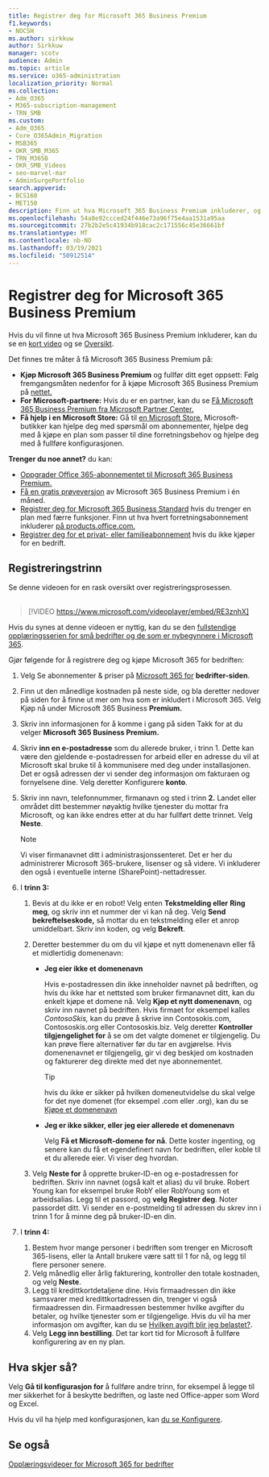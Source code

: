 ```yaml
---
title: Registrer deg for Microsoft 365 Business Premium
f1.keywords:
- NOCSH
ms.author: sirkkuw
author: Sirkkuw
manager: scotv
audience: Admin
ms.topic: article
ms.service: o365-administration
localization_priority: Normal
ms.collection:
- Adm_O365
- M365-subscription-management
- TRN_SMB
ms.custom:
- Adm_O365
- Core_O365Admin_Migration
- MSB365
- OKR_SMB_M365
- TRN_M365B
- OKR_SMB_Videos
- seo-marvel-mar
- AdminSurgePortfolio
search.appverid:
- BCS160
- MET150
description: Finn ut hva Microsoft 365 Business Premium inkluderer, og få trinnvis veiledning for å registrere deg for Microsoft 365 Business Premium.
ms.openlocfilehash: 54a8e92ccced24f446e73a96f75e4aa1531a95aa
ms.sourcegitcommit: 27b2b2e5c41934b918cac2c171556c45e36661bf
ms.translationtype: MT
ms.contentlocale: nb-NO
ms.lasthandoff: 03/19/2021
ms.locfileid: "50912514"
---
```

# <a name="sign-up-for-microsoft-365-business-premium"></a>Registrer deg for Microsoft 365 Business Premium

Hvis du vil finne ut hva Microsoft 365 Business Premium inkluderer, kan du se en [kort video](../business-video/what-is-microsoft-365.md) og se [Oversikt](microsoft-365-business-overview.md).

Det finnes tre måter å få Microsoft 365 Business Premium på:
- **Kjøp Microsoft 365 Business Premium** og fullfør ditt eget oppsett: Følg fremgangsmåten nedenfor for å kjøpe Microsoft 365 Business Premium på [nettet.](#sign-up-steps)
- **For Microsoft-partnere:** Hvis du er en partner, kan du se [Få Microsoft 365 Business Premium fra Microsoft Partner Center.](get-microsoft-365-business.md)
- **Få hjelp i en Microsoft Store:** Gå til [en Microsoft Store.](https://go.microsoft.com/fwlink/?linkid=2109652) Microsoft-butikker kan hjelpe deg med spørsmål om abonnementer, hjelpe deg med å kjøpe en plan som passer til dine forretningsbehov og hjelpe deg med å fullføre konfigurasjonen.

**Trenger du noe annet?** du kan:
- [Oppgrader Office 365-abonnementet til Microsoft 365 Business Premium.](migrate-to-microsoft-365-business.md)
- [Få en gratis prøveversjon](https://go.microsoft.com/fwlink/p/?linkid=2102309) av Microsoft 365 Business Premium i én måned.
- [Registrer deg for Microsoft 365 Business Standard](https://go.microsoft.com/fwlink/p/?LinkID=510935) hvis du trenger en plan med færre funksjoner. Finn ut hva hvert forretningsabonnement inkluderer [på products.office.com.](https://go.microsoft.com/fwlink/?linkid=2109397)
- [Registrer deg for et privat- eller familieabonnement](https://go.microsoft.com/fwlink/?linkid=2109398) hvis du ikke kjøper for en bedrift. 

## <a name="sign-up-steps"></a>Registreringstrinn

Se denne videoen for en rask oversikt over registreringsprosessen.<br><br>

> [!VIDEO https://www.microsoft.com/videoplayer/embed/RE3znhX] 

Hvis du synes at denne videoen er nyttig, kan du se den [fullstendige opplæringsserien for små bedrifter og de som er nybegynnere i Microsoft 365](https://support.microsoft.com/office/6ab4bbcd-79cf-4000-a0bd-d42ce4d12816).

Gjør følgende for å registrere deg og kjøpe Microsoft 365 for bedriften:

1. Velg Se abonnementer & priser på [Microsoft 365 for](https://go.microsoft.com/fwlink/?linkid=2109654) **bedrifter-siden**. 
2. Finn ut den månedlige kostnaden på neste side, og bla deretter nedover på siden for å finne ut mer om hva som er inkludert i Microsoft 365. Velg Kjøp nå under Microsoft 365 Business **Premium.**
3. Skriv inn informasjonen for å komme i gang på siden Takk for at du velger **Microsoft 365 Business Premium.**
4. Skriv **inn en e-postadresse** som du allerede bruker, i trinn 1. Dette kan være den gjeldende e-postadressen for arbeid eller en adresse du vil at Microsoft skal bruke til å kommunisere med deg under installasjonen. Det er også adressen der vi sender deg informasjon om fakturaen og fornyelsene dine. Velg deretter Konfigurere **konto**.
5. Skriv inn navn, telefonnummer, firmanavn og sted i trinn **2.** Landet eller området ditt bestemmer nøyaktig hvilke tjenester du mottar fra Microsoft, og kan ikke endres etter at du har fullført dette trinnet. Velg **Neste**.
    > [!NOTE]
    > Vi viser firmanavnet ditt i administrasjonssenteret. Det er her du administrerer Microsoft 365-brukere, lisenser og så videre. Vi inkluderer den også i eventuelle interne (SharePoint)-nettadresser.
6. I **trinn 3:**

    1. Bevis at du ikke er en robot! Velg enten **Tekstmelding eller** **Ring meg**, og skriv inn et nummer der vi kan nå deg. Velg **Send bekreftelseskode,** så mottar du en tekstmelding eller et anrop umiddelbart. Skriv inn koden, og velg **Bekreft**.
    2. Deretter bestemmer du om du vil kjøpe et nytt domenenavn eller få et midlertidig domenenavn:

        - **Jeg eier ikke et domenenavn** 
        
            Hvis e-postadressen din ikke inneholder navnet på bedriften, og hvis du ikke har et nettsted som bruker firmanavnet ditt, kan du enkelt kjøpe et domene nå. Velg **Kjøp et nytt domenenavn**, og skriv inn navnet på bedriften. Hvis firmaet for eksempel kalles *ContosoSkis,* kan du prøve å skrive inn Contosokis.com, Contososkis.org eller Contososkis.biz. Velg deretter **Kontroller tilgjengelighet for** å se om det valgte domenet er tilgjengelig. Du kan prøve flere alternativer før du tar en avgjørelse. Hvis domenenavnet er tilgjengelig, gir vi deg beskjed om kostnaden og fakturerer deg direkte med det nye abonnementet. 
       
            > [!TIP]
            > hvis du ikke er sikker på hvilken domeneutvidelse du skal velge for det nye domenet (for eksempel .com eller .org), kan du se [Kjøpe et domenenavn](../admin/get-help-with-domains/buy-a-domain-name.md)
        
        - **Jeg er ikke sikker, eller jeg eier allerede et domenenavn** 
        
             Velg **Få et Microsoft-domene for nå**. Dette koster ingenting, og senere kan du få et egendefinert navn for bedriften, eller koble til et du allerede eier. Vi viser deg hvordan.

    3. Velg **Neste for** å opprette bruker-ID-en og e-postadressen for bedriften. Skriv inn navnet (også kalt et alias) du vil bruke. Robert Young kan for eksempel bruke RobY eller RobYoung som et arbeidsalias. Legg til et passord, og **velg Registrer deg**. Noter passordet ditt. Vi sender en e-postmelding til adressen du skrev inn i trinn 1 for å minne deg på bruker-ID-en din.
7. I **trinn 4:** 

    1. Bestem hvor mange personer i bedriften som trenger en  Microsoft 365-lisens, eller la Antall brukere være satt til 1 for nå, og legg til flere personer senere. 
    2. Velg månedlig eller årlig fakturering, kontroller den totale kostnaden, og velg **Neste**. 
    3. Legg til kredittkortdetaljene dine. Hvis firmaadressen din ikke samsvarer med kredittkortadressen din, trenger vi også firmaadressen din. Firmaadressen bestemmer hvilke avgifter du betaler, og hvilke tjenester som er tilgjengelige. Hvis du vil ha mer informasjon om avgifter, kan du se [Hvilken avgift blir jeg belastet?](../commerce/billing-and-payments/tax-information.md).
    4. Velg **Legg inn bestilling**. Det tar kort tid for Microsoft å fullføre konfigurering av en ny plan.

## <a name="whats-next"></a>Hva skjer så?

Velg **Gå til konfigurasjon for** å fullføre andre trinn, for eksempel å legge til mer sikkerhet for å beskytte bedriften, og laste ned Office-apper som Word og Excel.

Hvis du vil ha hjelp med konfigurasjonen, kan [du se Konfigurere](set-up.md).

## <a name="see-also"></a>Se også

[Opplæringsvideoer for Microsoft 365 for bedrifter](https://support.microsoft.com/office/6ab4bbcd-79cf-4000-a0bd-d42ce4d12816)